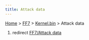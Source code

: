 ```yaml
---
title: Attack data
---
```


[Home](/Main%20Page.md) > [FF7](/FF7.md) > [Kernel.bin](/FF7/Kernel.bin.md) > Attack data

1.  redirect [FF7/Attack data][]

  [FF7/Attack data]: /FF7/Attack%20data.md "wikilink"
